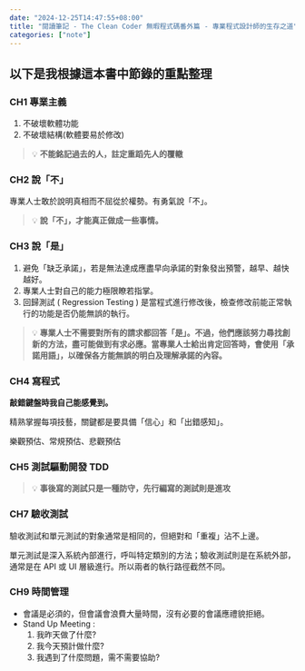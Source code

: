 ```yaml
---
date: "2024-12-25T14:47:55+08:00"
title: "閱讀筆記 - The Clean Coder 無暇程式碼番外篇 - 專業程式設計師的生存之道"
categories: ["note"]
---
```


## 以下是我根據這本書中節錄的重點整理

### CH1 專業主義

1. 不破壞軟體功能
2. 不破壞結構(軟體要易於修改)

> 💡 **不能銘記過去的人，註定重蹈先人的覆轍**

### CH2 說「不」

專業人士敢於說明真相而不屈從於權勢。有勇氣說「不」。

> 💡 **說「不」，才能真正做成一些事情。**

### CH3 說「是」

1. 避免「缺乏承諾」，若是無法達成應盡早向承諾的對象發出預警，越早、越快越好。
2. 專業人士對自己的能力極限瞭若指掌。
3. 回歸測試 ( Regression Testing ) 是當程式進行修改後，檢查修改前能正常執行的功能是否仍能無誤的執行。

> 💡 **專業人士不需要對所有的請求都回答「是」。不過，他們應該努力尋找創新的方法，盡可能做到有求必應。當專業人士給出肯定回答時，會使用「承諾用語」，以確保各方能無誤的明白及理解承諾的內容。**

### CH4 寫程式

**敲錯鍵盤時我自己能感覺到。**

精熟掌握每項技藝，關鍵都是要具備「信心」和「出錯感知」。

樂觀預估、常規預估、悲觀預估

### CH5 測試驅動開發 TDD

> 💡 **事後寫的測試只是一種防守，先行編寫的測試則是進攻**

### CH7 驗收測試

驗收測試和單元測試的對象通常是相同的，但絕對和「重複」沾不上邊。

單元測試是深入系統內部進行，呼叫特定類別的方法；驗收測試則是在系統外部，通常是在 API 或 UI 層級進行。所以兩者的執行路徑截然不同。

### CH9 時間管理

- 會議是必須的，但會議會浪費大量時間，沒有必要的會議應禮貌拒絕。
- Stand Up Meeting :
  1. 我昨天做了什麼?
  2. 我今天預計做什麼?
  3. 我遇到了什麼問題，需不需要協助?
